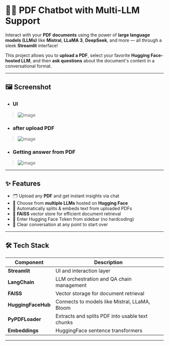# 📄💬 PDF Chatbot with Multi-LLM Support

Interact with your **PDF documents** using the power of **large language models (LLMs)** like **Mistral**, **LLaMA 3**, **DeepSeek**, and more — all through a sleek **Streamlit** interface!

This project allows you to **upload a PDF**, select your favorite **Hugging Face-hosted LLM**, and then **ask questions** about the document's content in a conversational format.

---

## 🖼️ Screenshot

- ### UI
> ![image](https://github.com/user-attachments/assets/d4701129-4c42-41e7-b3b3-923d29403404)   
- ### after upload PDF
> ![image](https://github.com/user-attachments/assets/b7559c43-8fde-49b8-8816-9a30f60ccb47)   
- ### Getting answer from PDF
> ![image](https://github.com/user-attachments/assets/f3c4caea-e866-4954-8fb4-ca5f11330fae)

---

## ✨ Features

- 🗂️ Upload any **PDF** and get instant insights via chat
- 🤖 Choose from **multiple LLMs** hosted on **Hugging Face**
- 📄 Automatically splits & embeds text from uploaded PDFs
- 🧠 **FAISS** vector store for efficient document retrieval
- 🔐 Enter Hugging Face Token from sidebar (no hardcoding)
- 🧹 Clear conversation at any point to start over

---

## 🛠️ Tech Stack

| Component        | Description                                       |
|------------------|---------------------------------------------------|
| **Streamlit**     | UI and interaction layer                         |
| **LangChain**     | LLM orchestration and QA chain management        |
| **FAISS**         | Vector storage for document retrieval            |
| **HuggingFaceHub**| Connects to models like Mistral, LLaMA, Bloom    |
| **PyPDFLoader**   | Extracts and splits PDF into usable text chunks  |
| **Embeddings**    | HuggingFace sentence transformers                |

---

